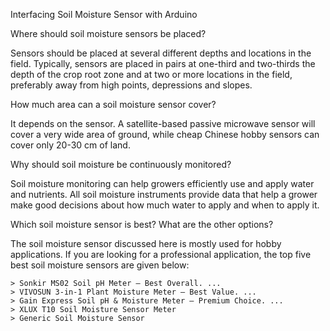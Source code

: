 


Interfacing Soil Moisture Sensor with Arduino


Where should soil moisture sensors be placed?

Sensors should be placed at several different depths and locations in the field. Typically, sensors are placed in pairs at one-third and two-thirds the depth of the crop root zone and at two or more locations in the field, preferably away from high points, depressions and slopes.



How much area can a soil moisture sensor cover?

It depends on the sensor. A satellite-based passive microwave sensor will cover a very wide area of ground, while cheap Chinese hobby sensors can cover only 20-30 cm of land.



Why should soil moisture be continuously monitored?

Soil moisture monitoring can help growers efficiently use and apply water and nutrients. All soil moisture instruments provide data that help a grower make good decisions about how much water to apply and when to apply it.



Which soil moisture sensor is best? What are the other options?

The soil moisture sensor discussed here is mostly used for hobby applications. If you are looking for a professional application, the top five best soil moisture sensors are given below:

	> Sonkir MS02 Soil pH Meter – Best Overall. ...
	> VIVOSUN 3-in-1 Plant Moisture Meter – Best Value. ...
	> Gain Express Soil pH & Moisture Meter – Premium Choice. ...
	> XLUX T10 Soil Moisture Sensor Meter
	> Generic Soil Moisture Sensor

